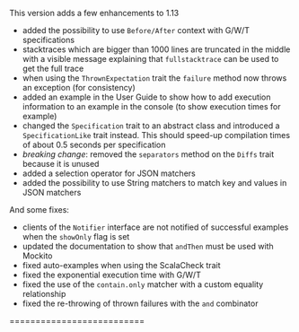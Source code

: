 This version adds a few enhancements to 1.13

 * added the possibility to use `Before/After` context with G/W/T specifications
 * stacktraces which are bigger than 1000 lines are truncated in the middle with a visible message explaining that `fullstacktrace` can be used to get the full trace 
 * when using the `ThrownExpectation` trait the `failure` method now throws an exception (for consistency)
 * added an example in the User Guide to show how to add execution information to an example in the console (to show execution times for example)
 * changed the `Specification` trait to an abstract class and introduced a `SpecificationLike` trait instead. This should speed-up compilation times of about 0.5 seconds per specification
 * *breaking change*: removed the `separators` method on the `Diffs` trait because it is unused
 * added a selection operator for JSON matchers
 * added the possibility to use String matchers to match key and values in JSON matchers
 
And some fixes:

 * clients of the `Notifier` interface are not notified of successful examples when the `showOnly` flag is set
 * updated the documentation to show that `andThen` must be used with Mockito
 * fixed auto-examples when using the ScalaCheck trait
 * fixed the exponential execution time with G/W/T
 * fixed the use of the `contain.only` matcher with a custom equality relationship
 * fixed the re-throwing of thrown failures with the `and` combinator

 ==========================

